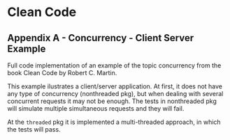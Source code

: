 # Clean Code
## Appendix A - Concurrency  - Client Server Example
Full code implementation of an example of the topic concurrency from the book Clean Code by Robert C. Martin.

This example ilustrates a client/server application. At first, it does not have any type of concurrency (nonthreaded pkg), but when dealing with
several concurrent requests it may not be enough. The tests in nonthreaded pkg will simulate multiple simultaneous requests and they will fail.

At the `threaded` pkg it is implemented a multi-threaded approach, in which the tests will pass. 